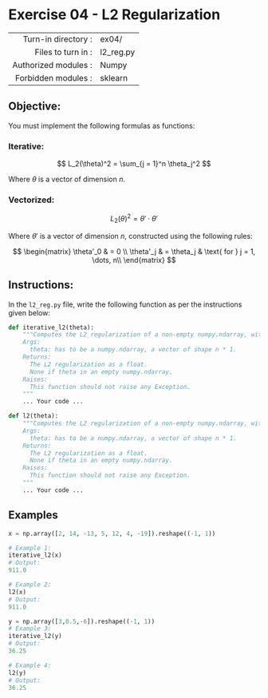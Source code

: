 # Exercise 04 - L2 Regularization
|                         |                    |
| -----------------------:| ------------------ |
|   Turn-in directory :   |  ex04/             |
|   Files to turn in :    |  l2_reg.py         |
|   Authorized modules :  |  Numpy             |
|   Forbidden modules :   |  sklearn           |

## Objective:
You must implement the following formulas as functions:  

### Iterative:
$$
L_2(\theta)^2 = \sum_{j = 1}^n \theta_j^2
$$

Where $\theta$ is a vector of dimension $n$.

### Vectorized:
$$
L_2(\theta)^2 = \theta' \cdot \theta'
$$

Where $\theta'$ is a vector of dimension $n$, constructed using the following rules:
  
$$
\begin{matrix}
\theta'_0 & =  0 \\
\theta'_j & =  \theta_j & \text{ for } j = 1, \dots, n\\    
\end{matrix}
$$

## Instructions:
In the `l2_reg.py` file, write the following function as per the instructions given below:
```python
def iterative_l2(theta):
    """Computes the L2 regularization of a non-empty numpy.ndarray, with a for-loop.
    Args:
      theta: has to be a numpy.ndarray, a vector of shape n * 1.
    Returns:
      The L2 regularization as a float.
      None if theta in an empty numpy.ndarray.
    Raises:
      This function should not raise any Exception.
    """
    ... Your code ...

def l2(theta):
    """Computes the L2 regularization of a non-empty numpy.ndarray, without any for-loop.
    Args:
      theta: has to be a numpy.ndarray, a vector of shape n * 1.
    Returns:
      The L2 regularization as a float.
      None if theta in an empty numpy.ndarray.
    Raises:
      This function should not raise any Exception.
    """
    ... Your code ...
```

## Examples
```python
x = np.array([2, 14, -13, 5, 12, 4, -19]).reshape((-1, 1))

# Example 1: 
iterative_l2(x)
# Output:
911.0

# Example 2: 
l2(x)
# Output:
911.0

y = np.array([3,0.5,-6]).reshape((-1, 1))
# Example 3: 
iterative_l2(y)
# Output:
36.25

# Example 4: 
l2(y)
# Output:
36.25
```